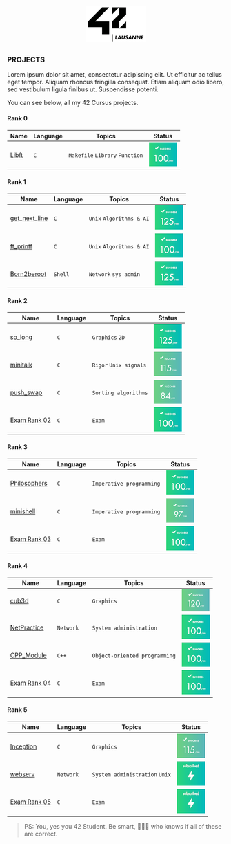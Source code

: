 <h1 align="center">
    <img alt="42Lausanne" title="42Lausanne" src="https://github.com/MarJC5/42/blob/main/42_logo.svg" width="140"> </br>
</h1>

### PROJECTS
Lorem ipsum dolor sit amet, consectetur adipiscing elit. Ut efficitur ac tellus eget tempor. Aliquam rhoncus fringilla consequat. Etiam aliquam odio libero, sed vestibulum ligula finibus ut. Suspendisse potenti. 

You can see below, all my 42 Cursus projects.

#### Rank 0
| Name | Language | Topics | Status | 
|---|---|---|---|
| [Libft](https://github.com/MarJC5/Libft) | ```C``` | ```Makefile``` ```Library``` ```Function``` | ![Project Score](https://github.com/MarJC5/42/blob/main/status/100.png)|

#### Rank 1
| Name | Language | Topics | Status | 
|---|---|---|---|
| [get_next_line](https://github.com/MarJC5/get_next_line) | ```C``` | ```Unix``` ```Algorithms & AI``` | ![Project Score](https://github.com/MarJC5/42/blob/main/status/125.png)|
| [ft_printf](https://github.com/MarJC5/ft_printf) | ```C``` | ```Unix``` ```Algorithms & AI``` | ![Project Score](https://github.com/MarJC5/42/blob/main/status/100.png)|
| [Born2beroot](https://github.com/MarJC5/born2beroot) | ```Shell``` |  ```Network``` ```sys admin``` | ![Project Score](https://github.com/MarJC5/42/blob/main/status/125.png)|

#### Rank 2
| Name | Language | Topics | Status | 
|---|---|---|---|
| [so_long](https://github.com/MarJC5/so_long) | ```C``` | ```Graphics``` ```2D```| ![Project Score](https://github.com/MarJC5/42/blob/main/status/125.png)|
| [minitalk](https://github.com/MarJC5/minitalk) | ```C``` | ```Rigor``` ```Unix signals```| ![Project Score](https://github.com/MarJC5/42/blob/main/status/115.png)|
| [push_swap](https://github.com/MarJC5/push_swap) | ```C``` |  ```Sorting algorithms``` | ![Project Score](https://github.com/MarJC5/42/blob/main/status/84.png)|
| [Exam Rank 02](https://github.com/MarJC5/42-Exam-Rank/tree/main/Rank02) | ```C``` |  ```Exam``` | ![Project Score](https://github.com/MarJC5/42/blob/main/status/100.png) |

#### Rank 3
| Name | Language | Topics | Status | 
|---|---|---|---|
| [Philosophers](https://github.com/MarJC5/Philosophers) | ```C``` |```Imperative programming```| ![Project Score](https://github.com/MarJC5/42/blob/main/status/100.png)|
| [minishell](https://github.com/MarJC5/minishell) | ```C``` |```Imperative programming```| ![Project Score](https://github.com/MarJC5/42/blob/main/status/97.png)|
| [Exam Rank 03](https://github.com/MarJC5/42-Exam-Rank/tree/main/Rank03) | ```C``` |  ```Exam``` | ![Project Score](https://github.com/MarJC5/42/blob/main/status/100.png) |

#### Rank 4
| Name | Language | Topics | Status | 
|---|---|---|---|
| [cub3d](https://github.com/MarJC5/cub3d) | ```C``` |  ```Graphics``` | ![Project Score](https://github.com/MarJC5/42/blob/main/status/120.png) |
| [NetPractice](https://github.com/MarJC5/NetPractice) | ```Network``` |  ```System administration``` | ![Project Score](https://github.com/MarJC5/42/blob/main/status/100.png) |
| [CPP_Module](https://github.com/MarJC5/CPP_Module) | ```C++``` |  ```Object-oriented programming``` | ![Project Score](https://github.com/MarJC5/42/blob/main/status/100.png) |
| [Exam Rank 04](https://github.com/MarJC5/42-Exam-Rank/tree/main/Rank04) | ```C``` |  ```Exam``` | ![Project Score](https://github.com/MarJC5/42/blob/main/status/100.png) |

#### Rank 5
| Name | Language | Topics | Status | 
|---|---|---|---|
| [Inception](https://github.com/MarJC5/Inception) | ```C``` |  ```Graphics``` | ![Project Score](https://github.com/MarJC5/42/blob/main/status/115.png) |
| [webserv](https://github.com/MarJC5/webserv) | ```Network``` |  ```System administration``` ```Unix``` | ![Project Score](https://github.com/MarJC5/42/blob/main/status/suscribed.png) |
| [Exam Rank 05](https://github.com/MarJC5/42-Exam-Rank/tree/main/Rank05) | ```C``` |  ```Exam``` | ![Project Score](https://github.com/MarJC5/42/blob/main/status/suscribed.png) |

> PS: You, yes you 42 Student. Be smart, 🤷🏾‍♂️ who knows if all of these are correct.
